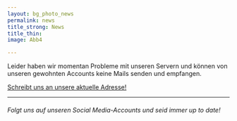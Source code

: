 ```yaml
---
layout: bg_photo_news
permalink: news
title_strong: News
title_thin: 
image: Abb4

---
```

Leider haben wir momentan Probleme mit unseren Servern und können von unseren gewohnten Accounts keine Mails senden und empfangen.

[Schreibt uns an unsere aktuelle Adresse!](mailto:asta.htw.students@gmail.com)

***

###### Folgt uns auf unseren Social Media-Accounts und seid immer up to date!